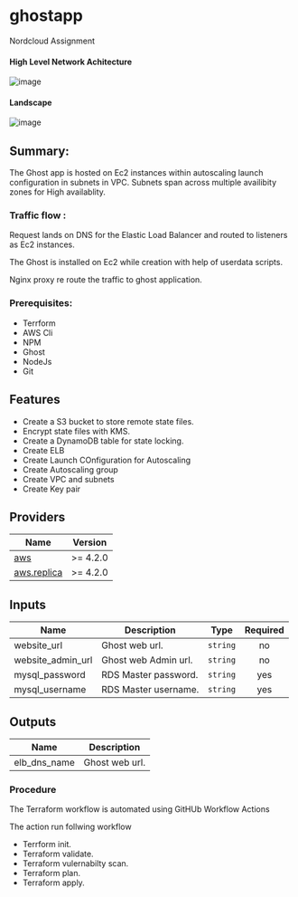 # ghostapp
Nordcloud Assignment

#### High Level Network Achitecture

![image](https://user-images.githubusercontent.com/26302748/155410974-884c8907-803f-41c3-9f1c-78ca631123f3.png)

#### Landscape

![image](https://user-images.githubusercontent.com/26302748/155727391-0ab5b436-fb73-4bb8-a57d-7af4bd4d724b.png)


## Summary:

The Ghost app is hosted on Ec2 instances within autoscaling launch configuration in subnets in VPC.
Subnets span across multiple availibity zones for High availablity.

### Traffic flow :

Request lands on DNS for the Elastic Load Balancer and routed to listeners as Ec2 instances.

The Ghost is installed on Ec2 while creation with help of userdata scripts.

Nginx proxy re route the traffic to ghost application.

### Prerequisites:

* Terrform
* AWS Cli
* NPM
* Ghost
* NodeJs
* Git

## Features

- Create a S3 bucket to store remote state files. 
- Encrypt state files with KMS.
- Create a DynamoDB table for state locking.
- Create ELB
- Create Launch COnfiguration for Autoscaling
- Create Autoscaling group
- Create VPC and subnets
- Create Key pair  

## Providers

| Name | Version |
|------|---------|
| <a name="provider_aws"></a> [aws](#provider\_aws) | >= 4.2.0 |
| <a name="provider_aws.replica"></a> [aws.replica](#provider\_aws.replica) | >= 4.2.0 |

## Inputs

| Name | Description | Type | Required |
|------|-------------|------|:--------:|
| <a name="website_url"></a> website_url | Ghost web url. | `string` | no |
| <a name="website_admin_url"></a>website_admin_url| Ghost web Admin url. | `string` | no |
| <a name="mysql_password"></a> mysql_password | RDS Master password. | `string` | yes |
| <a name="mysql_username"></a>mysql_username| RDS Master username. | `string` | yes |

## Outputs

| Name | Description |
|------|-------------|
| <a name="elb_dns_name"></a> elb_dns_name | Ghost web url. | DNS details for the ELB created.|

### Procedure

The Terraform workflow is automated using GitHUb Workflow Actions

The action run follwing workflow

* Terrform init.
* Terraform validate.
* Terraform vulernabilty scan. 
* Terraform plan.
* Terraform apply.
 
